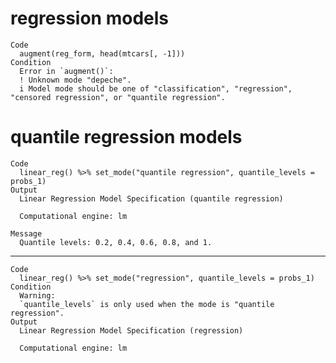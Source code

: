 # regression models

    Code
      augment(reg_form, head(mtcars[, -1]))
    Condition
      Error in `augment()`:
      ! Unknown mode "depeche".
      i Model mode should be one of "classification", "regression", "censored regression", or "quantile regression".

# quantile regression models

    Code
      linear_reg() %>% set_mode("quantile regression", quantile_levels = probs_1)
    Output
      Linear Regression Model Specification (quantile regression)
      
      Computational engine: lm 
      
    Message
      Quantile levels: 0.2, 0.4, 0.6, 0.8, and 1.

---

    Code
      linear_reg() %>% set_mode("regression", quantile_levels = probs_1)
    Condition
      Warning:
      `quantile_levels` is only used when the mode is "quantile regression".
    Output
      Linear Regression Model Specification (regression)
      
      Computational engine: lm 
      


